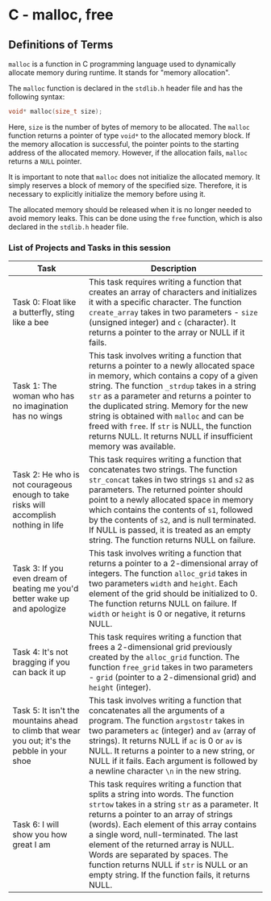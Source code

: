 # C - malloc, free

## Definitions of Terms
`malloc` is a function in C programming language used to dynamically allocate memory during runtime. It stands for "memory allocation". 

The `malloc` function is declared in the `stdlib.h` header file and has the following syntax:

```c
void* malloc(size_t size);
```

Here, `size` is the number of bytes of memory to be allocated. The `malloc` function returns a pointer of type `void*` to the allocated memory block. If the memory allocation is successful, the pointer points to the starting address of the allocated memory. However, if the allocation fails, `malloc` returns a `NULL` pointer.

It is important to note that `malloc` does not initialize the allocated memory. It simply reserves a block of memory of the specified size. Therefore, it is necessary to explicitly initialize the memory before using it.

The allocated memory should be released when it is no longer needed to avoid memory leaks. This can be done using the `free` function, which is also declared in the `stdlib.h` header file.

### List of Projects and Tasks in this session 

| Task | Description |
|------|-------------|
| Task 0: Float like a butterfly, sting like a bee | This task requires writing a function that creates an array of characters and initializes it with a specific character. The function `create_array` takes in two parameters - `size` (unsigned integer) and `c` (character). It returns a pointer to the array or NULL if it fails.|
| Task 1: The woman who has no imagination has no wings | This task involves writing a function that returns a pointer to a newly allocated space in memory, which contains a copy of a given string. The function `_strdup` takes in a string `str` as a parameter and returns a pointer to the duplicated string. Memory for the new string is obtained with `malloc` and can be freed with `free`. If `str` is NULL, the function returns NULL. It returns NULL if insufficient memory was available.|
| Task 2: He who is not courageous enough to take risks will accomplish nothing in life | This task requires writing a function that concatenates two strings. The function `str_concat` takes in two strings `s1` and `s2` as parameters. The returned pointer should point to a newly allocated space in memory which contains the contents of `s1`, followed by the contents of `s2`, and is null terminated. If NULL is passed, it is treated as an empty string. The function returns NULL on failure.|
| Task 3: If you even dream of beating me you'd better wake up and apologize | This task involves writing a function that returns a pointer to a 2-dimensional array of integers. The function `alloc_grid` takes in two parameters `width` and `height`. Each element of the grid should be initialized to 0. The function returns NULL on failure. If `width` or `height` is 0 or negative, it returns NULL.|
| Task 4: It's not bragging if you can back it up | This task requires writing a function that frees a 2-dimensional grid previously created by the `alloc_grid` function. The function `free_grid` takes in two parameters - `grid` (pointer to a 2-dimensional grid) and `height` (integer).|
| Task 5: It isn't the mountains ahead to climb that wear you out; it's the pebble in your shoe | This task involves writing a function that concatenates all the arguments of a program. The function `argstostr` takes in two parameters `ac` (integer) and `av` (array of strings). It returns NULL if `ac` is 0 or `av` is NULL. It returns a pointer to a new string, or NULL if it fails. Each argument is followed by a newline character `\n` in the new string.|
| Task 6: I will show you how great I am | This task requires writing a function that splits a string into words. The function `strtow` takes in a string `str` as a parameter. It returns a pointer to an array of strings (words). Each element of this array contains a single word, null-terminated. The last element of the returned array is NULL. Words are separated by spaces. The function returns NULL if `str` is NULL or an empty string. If the function fails, it returns NULL.|

